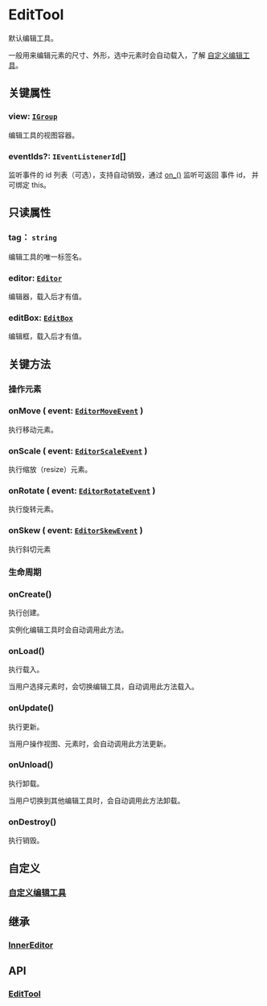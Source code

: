 # EditTool

默认编辑工具。

一般用来编辑元素的尺寸、外形，选中元素时会自动载入，了解 [自定义编辑工具](/plugin/in/editor/editOuter/register.md)。

## 关键属性

### view: [`IGroup`](/reference/display/Group.md)

编辑工具的视图容器。

### eventIds?: `IEventListenerId`[]

监听事件的 id 列表（可选），支持自动销毁，通过 [on\_()](/reference/property/on.md#on-1) 监听可返回 事件 id， 并可绑定 this。

## 只读属性

### tag： `string`

编辑工具的唯一标签名。

### editor: [`Editor`](/plugin/in/editor/Editor.md)

编辑器，载入后才有值。

### editBox: [`EditBox`](/plugin/in/editor/EditBox.md)

编辑框，载入后才有值。

## 关键方法

### 操作元素

### onMove ( event: [`EditorMoveEvent`](./event/EditorMoveEvent.md) )

执行移动元素。

### onScale ( event: [`EditorScaleEvent`](./event/EditorScaleEvent.md) )

执行缩放（resize）元素。

### onRotate ( event: [`EditorRotateEvent`](./event/EditorRotateEvent.md) )

执行旋转元素。

### onSkew ( event: [`EditorSkewEvent`](./event/EditorSkewEvent.md) )

执行斜切元素

### 生命周期

### onCreate()

执行创建。

实例化编辑工具时会自动调用此方法。

### onLoad()

执行载入。

当用户选择元素时，会切换编辑工具，自动调用此方法载入。

### onUpdate()

执行更新。

当用户操作视图、元素时，会自动调用此方法更新。

### onUnload()

执行卸载。

当用户切换到其他编辑工具时，会自动调用此方法卸载。

### onDestroy()

执行销毁。

## 自定义

### [自定义编辑工具](/plugin/in/editor/editOuter/register.md)

## 继承

### [InnerEditor](./InnerEditor.md)

## API

### [EditTool](/api/classes/EditTool.md)
